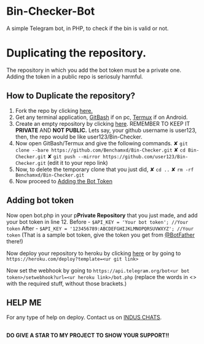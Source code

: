 # Bin-Checker-Bot

A simple Telegram bot, in PHP, to check if the bin is valid or not.

# Duplicating the repository.
The repository in which you add the bot token must be a private one. Adding the token in a public repo is seriosuly harmful.

## How to Duplicate the repository?
1. Fork the repo by clicking [here.](https://github.com/Benchamxd/Bin-Checker/fork)
2. Get any terminal application, [GitBash](https://git-scm.com/) if on pc, [Termux](https://play.google.com/store/apps/details?id=com.termux&hl=en_IN&gl=US) if on Android.
3. Create an empty repository by clicking [here](https://github.com/new). REMEMBER TO KEEP IT **PRIVATE** AND **NOT PUBLIC.** Lets say, your github username is user123, then, the repo would be like user123/Bin-Checker.
4. Now open GitBash/Termux and give the following commands.
✘ `git clone --bare https://github.com/Benchamxd/Bin-Checker.git`
✘ `cd Bin-Checker.git`
✘ `git push --mirror https://github.com/user123/Bin-Checker.git` (edit it to your repo link)
5. Now, to delete the temporary clone that you just did,
✘ `cd ..`
✘ `rm -rf Benchamxd/Bin-Checker.git`
6. Now proceed to [Adding the Bot Token](https://github.com/Benchamxd/Bin-Checker#adding-bot-token)

## Adding bot token

Now open bot.php in your p**Private Repository** that you just made, and add your bot token in line 12.
Before - `$API_KEY = 'Your bot token'; //Your token`
After - `$API_KEY = '123456789:ABCDEFGHIJKLMNOPQRSUVWXYZ'; //Your token`
(That is a sample bot token, give the token you get from [@BotFather](https://t.me/BotFather) there!)

Now deploy your repository to heroku by clicking [here](https://heroku.com/deploy) or by going to `https://heroku.com/deploy?template=<ur git link>`

Now set the webhook by going to `https://api.telegram.org/bot<ur bot token>/setwebhook?url=<ur heroku link>/bot.php` (replace the words in <> with the required stuff, without those brackets.)

## HELP ME

For any type of help on deploy. Contact us on [INDUS CHATS](https://t.me/induschats).


##

**DO GIVE A STAR TO MY PROJECT TO SHOW YOUR SUPPORT!!**
